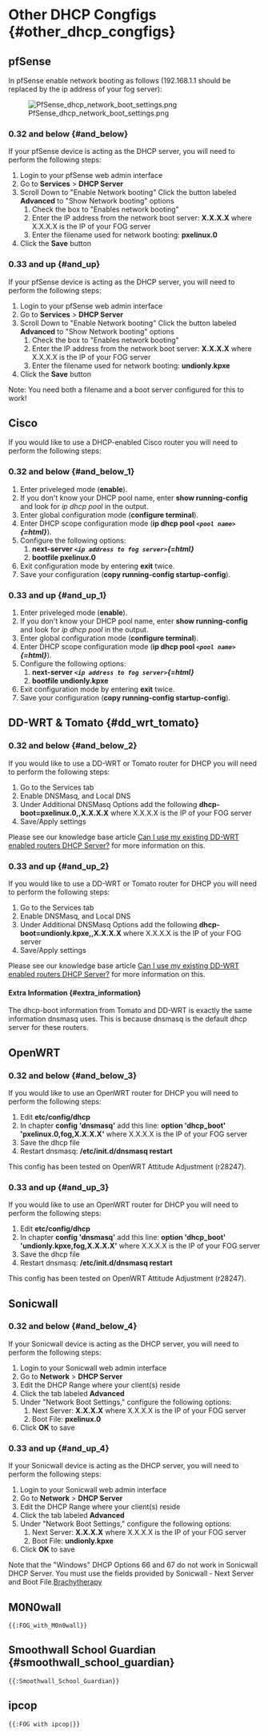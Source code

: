 # Other DHCP Congfigs {#other_dhcp_congfigs}

## pfSense

In pfSense enable network booting as follows (192.168.1.1 should be
replaced by the ip address of your fog server):

<figure>
<img src="PfSense_dhcp_network_boot_settings.png"
title="PfSense_dhcp_network_boot_settings.png" />
<figcaption>PfSense_dhcp_network_boot_settings.png</figcaption>
</figure>

### 0.32 and below {#and_below}

If your pfSense device is acting as the DHCP server, you will need to
perform the following steps:

1.  Login to your pfSense web admin interface
2.  Go to **Services** \> **DHCP Server**
3.  Scroll Down to \"Enable Network booting\" Click the button labeled
    **Advanced** to \"Show Network booting\" options
    1.  Check the box to \"Enables network booting\"
    2.  Enter the IP address from the network boot server: **X.X.X.X**
        where X.X.X.X is the IP of your FOG server
    3.  Enter the filename used for network booting: **pxelinux.0**
4.  Click the **Save** button

### 0.33 and up {#and_up}

If your pfSense device is acting as the DHCP server, you will need to
perform the following steps:

1.  Login to your pfSense web admin interface
2.  Go to **Services** \> **DHCP Server**
3.  Scroll Down to \"Enable Network booting\" Click the button labeled
    **Advanced** to \"Show Network booting\" options
    1.  Check the box to \"Enables network booting\"
    2.  Enter the IP address from the network boot server: **X.X.X.X**
        where X.X.X.X is the IP of your FOG server
    3.  Enter the filename used for network booting: **undionly.kpxe**
4.  Click the **Save** button

Note: You need both a filename and a boot server configured for this to
work!

## Cisco

If you would like to use a DHCP-enabled Cisco router you will need to
perform the following steps:

### 0.32 and below {#and_below_1}

1.  Enter priveleged mode (**enable**).
2.  If you don\'t know your DHCP pool name, enter **show
    running-config** and look for *ip dhcp pool* in the output.
3.  Enter global configuration mode (**configure terminal**).
4.  Enter DHCP scope configuration mode (**ip dhcp pool
    *`<pool name>`{=html}***).
5.  Configure the following options:
    1.  **next-server *`<ip address to fog server>`{=html}***
    2.  **bootfile pxelinux.0**
6.  Exit configuration mode by entering **exit** twice.
7.  Save your configuration (**copy running-config startup-config**).

### 0.33 and up {#and_up_1}

1.  Enter priveleged mode (**enable**).
2.  If you don\'t know your DHCP pool name, enter **show
    running-config** and look for *ip dhcp pool* in the output.
3.  Enter global configuration mode (**configure terminal**).
4.  Enter DHCP scope configuration mode (**ip dhcp pool
    *`<pool name>`{=html}***).
5.  Configure the following options:
    1.  **next-server *`<ip address to fog server>`{=html}***
    2.  **bootfile undionly.kpxe**
6.  Exit configuration mode by entering **exit** twice.
7.  Save your configuration (**copy running-config startup-config**).

## DD-WRT & Tomato {#dd_wrt_tomato}

### 0.32 and below {#and_below_2}

If you would like to use a DD-WRT or Tomato router for DHCP you will
need to perform the following steps:

1.  Go to the Services tab
2.  Enable DNSMasq, and Local DNS
3.  Under Additional DNSMasq Options add the following
    **dhcp-boot=pxelinux.0,,X.X.X.X** where X.X.X.X is the IP of your
    FOG server
4.  Save/Apply settings

Please see our knowledge base article [Can I use my existing DD-WRT
enabled routers DHCP Server?](FOG_with_DD-WRT_firmware "wikilink") for
more information on this.

### 0.33 and up {#and_up_2}

If you would like to use a DD-WRT or Tomato router for DHCP you will
need to perform the following steps:

1.  Go to the Services tab
2.  Enable DNSMasq, and Local DNS
3.  Under Additional DNSMasq Options add the following
    **dhcp-boot=undionly.kpxe,,X.X.X.X** where X.X.X.X is the IP of your
    FOG server
4.  Save/Apply settings

Please see our knowledge base article [Can I use my existing DD-WRT
enabled routers DHCP Server?](FOG_with_DD-WRT_firmware "wikilink") for
more information on this.

#### Extra Information {#extra_information}

The dhcp-boot information from Tomato and DD-WRT is exactly the same
information dnsmasq uses. This is because dnsmasq is the default dhcp
server for these routers.

## OpenWRT

### 0.32 and below {#and_below_3}

If you would like to use an OpenWRT router for DHCP you will need to
perform the following steps:

1.  Edit **etc/config/dhcp**
2.  In chapter **config \'dnsmasq\'** add this line: **option
    \'dhcp_boot\' \'pxelinux.0,fog,X.X.X.X\'** where X.X.X.X is the IP
    of your FOG server
3.  Save the dhcp file
4.  Restart dnsmasq: **/etc/init.d/dnsmasq restart**

This config has been tested on OpenWRT Attitude Adjustment (r28247).

### 0.33 and up {#and_up_3}

If you would like to use an OpenWRT router for DHCP you will need to
perform the following steps:

1.  Edit **etc/config/dhcp**
2.  In chapter **config \'dnsmasq\'** add this line: **option
    \'dhcp_boot\' \'undionly.kpxe,fog,X.X.X.X\'** where X.X.X.X is the
    IP of your FOG server
3.  Save the dhcp file
4.  Restart dnsmasq: **/etc/init.d/dnsmasq restart**

This config has been tested on OpenWRT Attitude Adjustment (r28247).

## Sonicwall

### 0.32 and below {#and_below_4}

If your Sonicwall device is acting as the DHCP server, you will need to
perform the following steps:

1.  Login to your Sonicwall web admin interface
2.  Go to **Network** \> **DHCP Server**
3.  Edit the DHCP Range where your client(s) reside
4.  Click the tab labeled **Advanced**
5.  Under \"Network Boot Settings,\" configure the following options:
    1.  Next Server: **X.X.X.X** where X.X.X.X is the IP of your FOG
        server
    2.  Boot File: **pxelinux.0**
6.  Click **OK** to save

### 0.33 and up {#and_up_4}

If your Sonicwall device is acting as the DHCP server, you will need to
perform the following steps:

1.  Login to your Sonicwall web admin interface
2.  Go to **Network** \> **DHCP Server**
3.  Edit the DHCP Range where your client(s) reside
4.  Click the tab labeled **Advanced**
5.  Under \"Network Boot Settings,\" configure the following options:
    1.  Next Server: **X.X.X.X** where X.X.X.X is the IP of your FOG
        server
    2.  Boot File: **undionly.kpxe**
6.  Click **OK** to save

Note that the \"Windows\" DHCP Options 66 and 67 do not work in
Sonicwall DHCP Server. You must use the fields provided by Sonicwall -
Next Server and Boot
File.[Brachytherapy](http://www.arizona-breast-cancer-specialists.com/brachytherapy/all-about-what-is-brachytherapy.html)

## M0N0wall

```{=mediawiki}
{{:FOG_with_M0n0wall}}
```
## Smoothwall School Guardian {#smoothwall_school_guardian}

```{=mediawiki}
{{:Smoothwall_School_Guardian}}
```
## ipcop

```{=mediawiki}
{{:FOG with ipcop|}}
```
